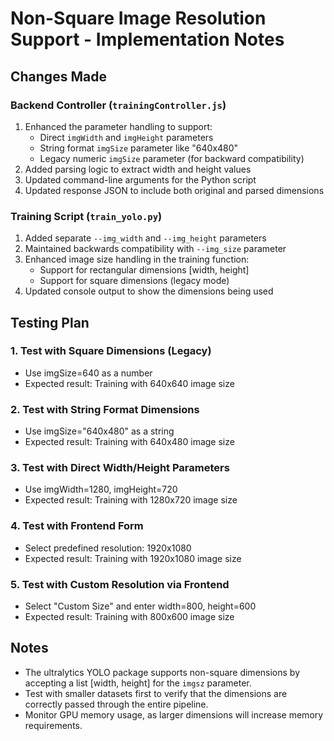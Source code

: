 # Non-Square Image Resolution Support - Implementation Notes

## Changes Made

### Backend Controller (`trainingController.js`)
1. Enhanced the parameter handling to support:
   - Direct `imgWidth` and `imgHeight` parameters
   - String format `imgSize` parameter like "640x480" 
   - Legacy numeric `imgSize` parameter (for backward compatibility)
2. Added parsing logic to extract width and height values
3. Updated command-line arguments for the Python script
4. Updated response JSON to include both original and parsed dimensions

### Training Script (`train_yolo.py`)
1. Added separate `--img_width` and `--img_height` parameters
2. Maintained backwards compatibility with `--img_size` parameter
3. Enhanced image size handling in the training function:
   - Support for rectangular dimensions [width, height]
   - Support for square dimensions (legacy mode)
4. Updated console output to show the dimensions being used

## Testing Plan

### 1. Test with Square Dimensions (Legacy)
- Use imgSize=640 as a number
- Expected result: Training with 640x640 image size

### 2. Test with String Format Dimensions
- Use imgSize="640x480" as a string
- Expected result: Training with 640x480 image size

### 3. Test with Direct Width/Height Parameters
- Use imgWidth=1280, imgHeight=720
- Expected result: Training with 1280x720 image size

### 4. Test with Frontend Form
- Select predefined resolution: 1920x1080
- Expected result: Training with 1920x1080 image size

### 5. Test with Custom Resolution via Frontend
- Select "Custom Size" and enter width=800, height=600
- Expected result: Training with 800x600 image size

## Notes
- The ultralytics YOLO package supports non-square dimensions by accepting a list [width, height] for the `imgsz` parameter.
- Test with smaller datasets first to verify that the dimensions are correctly passed through the entire pipeline.
- Monitor GPU memory usage, as larger dimensions will increase memory requirements.
